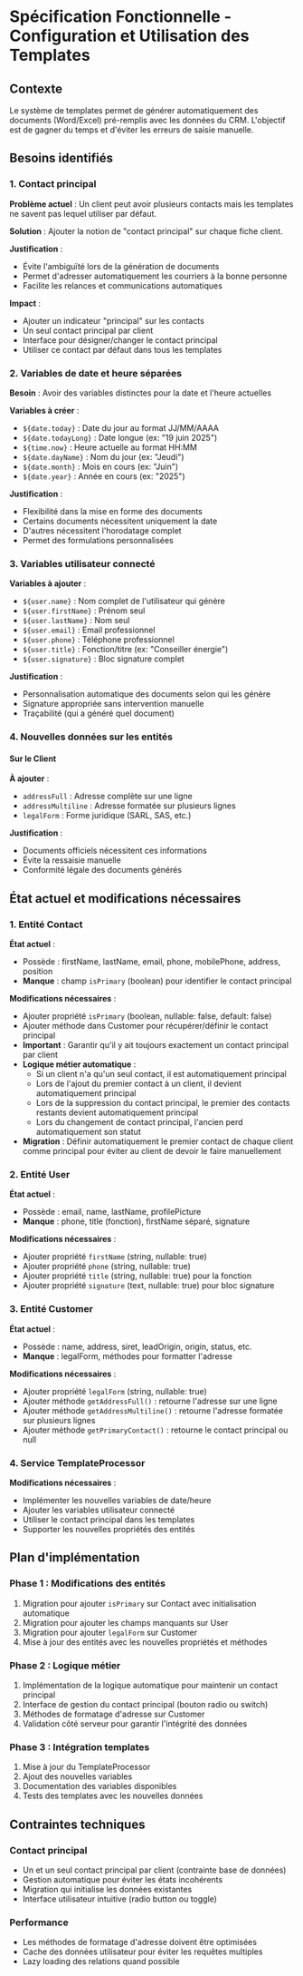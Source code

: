 # Spécification Fonctionnelle - Configuration et Utilisation des Templates

## Contexte
Le système de templates permet de générer automatiquement des documents (Word/Excel) pré-remplis avec les données du CRM. L'objectif est de gagner du temps et d'éviter les erreurs de saisie manuelle.

## Besoins identifiés

### 1. Contact principal
**Problème actuel** : Un client peut avoir plusieurs contacts mais les templates ne savent pas lequel utiliser par défaut.

**Solution** : Ajouter la notion de "contact principal" sur chaque fiche client.

**Justification** :
- Évite l'ambiguïté lors de la génération de documents
- Permet d'adresser automatiquement les courriers à la bonne personne
- Facilite les relances et communications automatiques

**Impact** :
- Ajouter un indicateur "principal" sur les contacts
- Un seul contact principal par client
- Interface pour désigner/changer le contact principal
- Utiliser ce contact par défaut dans tous les templates

### 2. Variables de date et heure séparées

**Besoin** : Avoir des variables distinctes pour la date et l'heure actuelles

**Variables à créer** :
- `${date.today}` : Date du jour au format JJ/MM/AAAA
- `${date.todayLong}` : Date longue (ex: "19 juin 2025")
- `${time.now}` : Heure actuelle au format HH:MM
- `${date.dayName}` : Nom du jour (ex: "Jeudi")
- `${date.month}` : Mois en cours (ex: "Juin")
- `${date.year}` : Année en cours (ex: "2025")

**Justification** :
- Flexibilité dans la mise en forme des documents
- Certains documents nécessitent uniquement la date
- D'autres nécessitent l'horodatage complet
- Permet des formulations personnalisées

### 3. Variables utilisateur connecté

**Variables à ajouter** :
- `${user.name}` : Nom complet de l'utilisateur qui génère
- `${user.firstName}` : Prénom seul
- `${user.lastName}` : Nom seul
- `${user.email}` : Email professionnel
- `${user.phone}` : Téléphone professionnel
- `${user.title}` : Fonction/titre (ex: "Conseiller énergie")
- `${user.signature}` : Bloc signature complet

**Justification** :
- Personnalisation automatique des documents selon qui les génère
- Signature appropriée sans intervention manuelle
- Traçabilité (qui a généré quel document)

### 4. Nouvelles données sur les entités

#### Sur le Client
**À ajouter** :
- `addressFull` : Adresse complète sur une ligne
- `addressMultiline` : Adresse formatée sur plusieurs lignes
- `legalForm` : Forme juridique (SARL, SAS, etc.)

**Justification** :
- Documents officiels nécessitent ces informations
- Évite la ressaisie manuelle
- Conformité légale des documents générés

## État actuel et modifications nécessaires

### 1. Entité Contact
**État actuel** :
- Possède : firstName, lastName, email, phone, mobilePhone, address, position
- **Manque** : champ `isPrimary` (boolean) pour identifier le contact principal

**Modifications nécessaires** :
- Ajouter propriété `isPrimary` (boolean, nullable: false, default: false)
- Ajouter méthode dans Customer pour récupérer/définir le contact principal
- **Important** : Garantir qu'il y ait toujours exactement un contact principal par client
- **Logique métier automatique** :
  - Si un client n'a qu'un seul contact, il est automatiquement principal
  - Lors de l'ajout du premier contact à un client, il devient automatiquement principal
  - Lors de la suppression du contact principal, le premier des contacts restants devient automatiquement principal
  - Lors du changement de contact principal, l'ancien perd automatiquement son statut
- **Migration** : Définir automatiquement le premier contact de chaque client comme principal pour éviter au client de devoir le faire manuellement

### 2. Entité User
**État actuel** :
- Possède : email, name, lastName, profilePicture
- **Manque** : phone, title (fonction), firstName séparé, signature

**Modifications nécessaires** :
- Ajouter propriété `firstName` (string, nullable: true)
- Ajouter propriété `phone` (string, nullable: true)
- Ajouter propriété `title` (string, nullable: true) pour la fonction
- Ajouter propriété `signature` (text, nullable: true) pour bloc signature

### 3. Entité Customer
**État actuel** :
- Possède : name, address, siret, leadOrigin, origin, status, etc.
- **Manque** : legalForm, méthodes pour formatter l'adresse

**Modifications nécessaires** :
- Ajouter propriété `legalForm` (string, nullable: true)
- Ajouter méthode `getAddressFull()` : retourne l'adresse sur une ligne
- Ajouter méthode `getAddressMultiline()` : retourne l'adresse formatée sur plusieurs lignes
- Ajouter méthode `getPrimaryContact()` : retourne le contact principal ou null

### 4. Service TemplateProcessor
**Modifications nécessaires** :
- Implémenter les nouvelles variables de date/heure
- Ajouter les variables utilisateur connecté
- Utiliser le contact principal dans les templates
- Supporter les nouvelles propriétés des entités

## Plan d'implémentation

### Phase 1 : Modifications des entités
1. Migration pour ajouter `isPrimary` sur Contact avec initialisation automatique
2. Migration pour ajouter les champs manquants sur User
3. Migration pour ajouter `legalForm` sur Customer
4. Mise à jour des entités avec les nouvelles propriétés et méthodes

### Phase 2 : Logique métier
1. Implémentation de la logique automatique pour maintenir un contact principal
2. Interface de gestion du contact principal (bouton radio ou switch)
3. Méthodes de formatage d'adresse sur Customer
4. Validation côté serveur pour garantir l'intégrité des données

### Phase 3 : Intégration templates
1. Mise à jour du TemplateProcessor
2. Ajout des nouvelles variables
3. Documentation des variables disponibles
4. Tests des templates avec les nouvelles données

## Contraintes techniques

### Contact principal
- Un et un seul contact principal par client (contrainte base de données)
- Gestion automatique pour éviter les états incohérents
- Migration qui initialise les données existantes
- Interface utilisateur intuitive (radio button ou toggle)

### Performance
- Les méthodes de formatage d'adresse doivent être optimisées
- Cache des données utilisateur pour éviter les requêtes multiples
- Lazy loading des relations quand possible